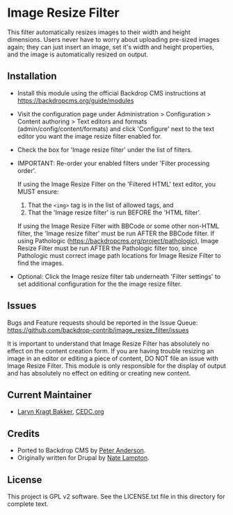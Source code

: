 Image Resize Filter
===================

This filter automatically resizes images to their width and height dimensions.
Users never have to worry about uploading pre-sized images again; they can just
insert an image, set it's width and height properties, and the image is
automatically resized on output.

Installation
------------

- Install this module using the official Backdrop CMS instructions at
  https://backdropcms.org/guide/modules

- Visit the configuration page under Administration > Configuration > Content
  authoring > Text editors and formats (admin/config/content/formats) and click
  'Configure' next to the text editor you want the image resize filter enabled
  for.

- Check the box for 'Image resize filter' under the list of filters.

- IMPORTANT: Re-order your enabled filters under 'Filter processing order'.

  If using the Image Resize Filter on the 'Filtered HTML' text editor, you MUST
  ensure:
    1. That the `<img>` tag is in the list of allowed tags, and
    2. That the 'Image resize filter' is run BEFORE the 'HTML filter'.

  If using the Image Resize Filter with BBCode or some other non-HTML filter,
  the 'Image resize filter' must be run AFTER the BBCode filter. If using
  Pathologic (https://backdropcms.org/project/pathologic), Image Resize Filter
  must be run AFTER the Pathologic filter too, since Pathologic must correct
  image path locations for Image Resize Filter to find the images.

- Optional: Click the Image resize filter tab underneath 'Filter settings' to
  set additional configuration for the the image resize filter.

Issues
------

Bugs and Feature requests should be reported in the Issue Queue:
https://github.com/backdrop-contrib/image_resize_filter/issues

It is important to understand that Image Resize Filter has absolutely no effect
on the content creation form. If you are having trouble resizing an image in an
editor or editing a piece of content, DO NOT file an issue with Image Resize
Filter. This module is only responsible for the display of output and has
absolutely no effect on editing or creating new content.

Current Maintainer
-------

- [Laryn Kragt Bakker](https://github.com/laryn), [CEDC.org](https://CEDC.org) 

Credits
-------

- Ported to Backdrop CMS by [Peter Anderson](https://github.com/BWPanda).
- Originally written for Drupal by [Nate Lampton](https://github.com/quicksketch).

License
-------

This project is GPL v2 software. See the LICENSE.txt file in this directory for
complete text.

